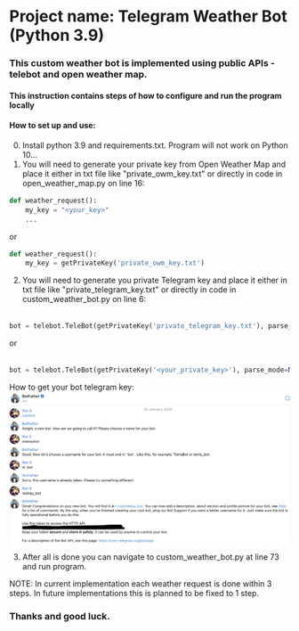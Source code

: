 # Project name: Telegram Weather Bot (Python 3.9)

### This custom weather bot is implemented using public APIs - telebot and open weather map. 
#### This instruction contains steps of how to configure and run the program locally

#### How to set up and use:

0. Install python 3.9 and requirements.txt. Program will not work on Python 10...
1. You will need to generate your private key from Open Weather Map and place it either in 
txt file like "private_owm_key.txt" or directly in code in open_weather_map.py on line
16:

```python
def weather_request():
    my_key = "<your_key>"
    ...
```
or 
```python
def weather_request():
    my_key = getPrivateKey('private_owm_key.txt')
```

2. You will need to generate you private Telegram key and place it either in 
txt file like "private_telegram_key.txt" or directly in code in custom_weather_bot.py on line
6: 

```python

bot = telebot.TeleBot(getPrivateKey('private_telegram_key.txt'), parse_mode=None)

```

or 

```python

bot = telebot.TeleBot(getPrivateKey('<your_private_key>'), parse_mode=None)
```

How to get your bot telegram key:
![](how_to_register_your_bot.png)


3. After all is done you can navigate to custom_weather_bot.py at line 73 and
run program.


NOTE: 
In current implementation each weather request is done within 3 steps.
In future implementations this is planned to be fixed to 1 step.

### Thanks and good luck.